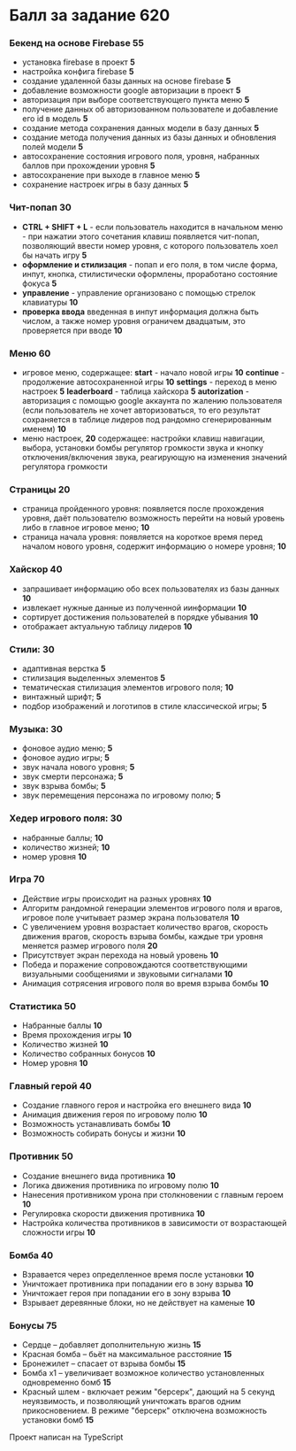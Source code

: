 # Балл за задание 620
### Бекенд на основе Firebase 55
- установка firebase в проект **5**
- настройка конфига firebase **5**
- создание удаленной базы данных на основе firebase **5**
- добавление возможности google авторизации в проект **5**
- авторизация при выборе соответствующего пункта меню **5**
- получение данных об авторизованном пользователе и добавление его id в модель **5**
- создание метода сохранения данных модели в базу данных **5**
- создание метода получения данных из базы данных и обновления полей модели **5**
- автосохранение состояния игрового поля, уровня, набранных баллов при прохождении уровня **5**
- автосохранение при выходе в главное меню **5**
- сохранение настроек игры в базу данных **5**

### Чит-попап 30
- **CTRL + SHIFT + L** - если пользователь находится в начальном меню - при нажатии этого сочетания клавиш появляется чит-попап, позволяющий ввести номер уровня, с которого пользователь хоел бы начать игру **5**
- **оформление и стилизация** - попап и его поля, в том числе форма, инпут, кнопка, стилистически оформлены, проработано состояние фокуса **5**
- **управление** - управление организовано с помощью стрелок клавиатуры **10**
- **проверка ввода** введенная в инпут информация должна быть числом, а также номер уровня ограничем двадцатым, это проверяется при вводе **10**

### Меню 60
- игровое меню, содержащее:
**start** - начало новой игры **10**
**continue** - продолжение автосохраненной игры **10**
**settings** - переход в меню настроек **5**
**leaderboard** - таблица хайскора **5**
**autorization** - авторизация с помощью google аккаунта по жалению пользователя (если пользователь не хочет авторизоваться, то его результат сохраняется в таблице лидеров под рандомно сгенерированным именем) **10**
- меню настроек,  **20** содержащее:
настройки клавиш навигации, выбора, установки бомбы регулятор громкости звука и кнопку отключения/включения звука, реагирующую на изменения значений регулятора громкости

### Страницы 20
- страница пройденного уровня: появляется после прохождения уровня, даёт пользователю возможность перейти на новый уровень либо в главное игровое меню;  **10**
- страница начала уровня: появляется на короткое время перед началом нового уровня, содержит информацию о номере уровня;  **10**

### Хайскор 40
- запрашивает информацию обо всех пользователях из базы данных **10**
- извлекает нужные данные из полученной иинформации **10**
- сортирует достижения пользователей в порядке убывания **10**
- отображает актуальную таблицу лидеров **10**

### Стили: 30
- адаптивная верстка **5**
- стилизация выделенных элементов **5**
- тематическая стилизация элементов игрового поля; **10**
- винтажный шрифт; **5**
- подбор изображений и логотипов в стиле классической игры; **5**

### Музыка: 30
- фоновое аудио меню; **5**
- фоновое аудио игры; **5**
- звук начала нового уровня; **5**
- звук смерти персонажа; **5**
- звук взрыва бомбы; **5**
- звук перемещения персонажа по игровому полю; **5**

### Хедер игрового поля: 30
- набранные баллы; **10**
- количество жизней; **10**
- номер уровня **10**

### Игра 70
- Действие игры происходит на разных уровнях **10**
- Алгоритм рандомной генерации элементов игрового поля и врагов, игровое поле учитывает размер экрана пользователя **10**
- С увеличением уровня возрастает количество врагов, скорость движения врагов, скорость взрыва бомбы, каждые три уровня меняется размер игрового поля **20**
- Присутствует экран перехода на новый уровень **10**
- Победа и поражение сопровождаются соответствующими визуальными сообщениями и звуковыми сигналами **10**
- Анимация сотрясения игрового поля во время взрыва бомбы **10**

### Статистика 50
- Набранные баллы **10**
- Время прохождения игры **10**
- Количество жизней **10**
- Количество собранных бонусов **10**
- Номер уровня **10**

### Главный герой 40
- Создание главного героя и настройка его внешнего вида **10**
- Анимация движения героя по игровому полю **10**
- Возможность устанавливать бомбы **10**
- Возможность собирать бонусы и жизни **10**

### Противник 50
- Создание внешнего вида противника **10**
- Логика движения противника по игровому полю **10**
- Нанесения противником урона при столкновении с главным героем **10**
- Регулировка скорости движения противника **10**
- Настройка количества противников в зависимости от возрастающей сложности игры **10**

### Бомба 40
- Взравается через определленное время после установки **10**
- Уничтожает противника при попадании его в зону взрыва **10**
- Уничтожает героя при попадании его в зону взрыва **10**
- Взрывает деревянные блоки, но не действует на каменые **10**

### Бонусы 75
- Сердце – добавляет дополнительную жизнь **15**
- Красная бомба – бьёт на максимальное расстояние **15**
- Бронежилет – спасает от взрыва бомбы **15**
- Бомба х1 – увеличивает возможное количество установленных одновременно бомб **15**
- Красный шлем - включает режим "берсерк", дающий на 5 секунд неуязвимость, и позволяющий уничтожать врагов одним прикосновением. В режиме "берсерк" отключена возможность установки бомб **15**

Проект написан на TypeScript
